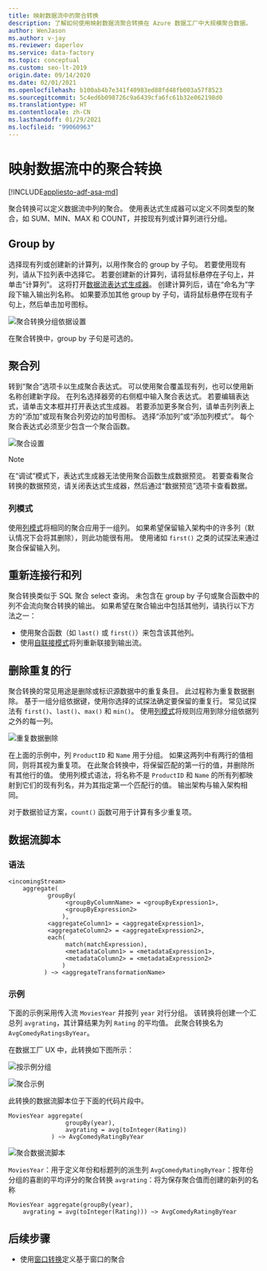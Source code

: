 ```yaml
---
title: 映射数据流中的聚合转换
description: 了解如何使用映射数据流聚合转换在 Azure 数据工厂中大规模聚合数据。
author: WenJason
ms.author: v-jay
ms.reviewer: daperlov
ms.service: data-factory
ms.topic: conceptual
ms.custom: seo-lt-2019
origin.date: 09/14/2020
ms.date: 02/01/2021
ms.openlocfilehash: b100ab4b7e341f40983ed88fd48fb003a57f8523
ms.sourcegitcommit: 5c4ed6b098726c9a6439cfa6fc61b32e062198d0
ms.translationtype: HT
ms.contentlocale: zh-CN
ms.lasthandoff: 01/29/2021
ms.locfileid: "99060963"
---
```

# <a name="aggregate-transformation-in-mapping-data-flow"></a>映射数据流中的聚合转换

[!INCLUDE[appliesto-adf-asa-md](includes/appliesto-adf-asa-md.md)]

聚合转换可以定义数据流中列的聚合。 使用表达式生成器可以定义不同类型的聚合，如 SUM、MIN、MAX 和 COUNT，并按现有列或计算列进行分组。

## <a name="group-by"></a>Group by

选择现有列或创建新的计算列，以用作聚合的 group by 子句。 若要使用现有列，请从下拉列表中选择它。 若要创建新的计算列，请将鼠标悬停在子句上，并单击“计算列”。 这将打开[数据流表达式生成器](concepts-data-flow-expression-builder.md)。 创建计算列后，请在“命名为”字段下输入输出列名称。 如果要添加其他 group by 子句，请将鼠标悬停在现有子句上，然后单击加号图标。

![聚合转换分组依据设置](media/data-flow/agg.png "聚合转换分组依据设置")

在聚合转换中，group by 子句是可选的。

## <a name="aggregate-columns"></a>聚合列

转到“聚合”选项卡以生成聚合表达式。 可以使用聚合覆盖现有列，也可以使用新名称创建新字段。 在列名选择器旁的右侧框中输入聚合表达式。 若要编辑表达式，请单击文本框并打开表达式生成器。 若要添加更多聚合列，请单击列列表上方的“添加”或现有聚合列旁边的加号图标。 选择“添加列”或“添加列模式”。 每个聚合表达式必须至少包含一个聚合函数。

![聚合设置](media/data-flow/aggregate-columns.png "聚合设置")

> [!NOTE]
> 在“调试”模式下，表达式生成器无法使用聚合函数生成数据预览。 若要查看聚合转换的数据预览，请关闭表达式生成器，然后通过“数据预览”选项卡查看数据。

### <a name="column-patterns"></a>列模式

使用[列模式](concepts-data-flow-column-pattern.md)将相同的聚合应用于一组列。 如果希望保留输入架构中的许多列（默认情况下会将其删除），则此功能很有用。 使用诸如 `first()` 之类的试探法来通过聚合保留输入列。

## <a name="reconnect-rows-and-columns"></a>重新连接行和列

聚合转换类似于 SQL 聚合 select 查询。 未包含在 group by 子句或聚合函数中的列不会流向聚合转换的输出。 如果希望在聚合输出中包括其他列，请执行以下方法之一：

* 使用聚合函数（如 `last()` 或 `first()`）来包含该其他列。
* 使用[自联接模式](https://mssqldude.wordpress.com/2018/12/20/adf-data-flows-self-join/)将列重新联接到输出流。

## <a name="removing-duplicate-rows"></a>删除重复的行

聚合转换的常见用途是删除或标识源数据中的重复条目。 此过程称为重复数据删除。 基于一组分组依据键，使用你选择的试探法确定要保留的重复行。 常见试探法有 `first()`、`last()`、`max()` 和 `min()`。 使用[列模式](concepts-data-flow-column-pattern.md)将规则应用到除分组依据列之外的每一列。

![重复数据删除](media/data-flow/agg-dedupe.png "重复数据删除")

在上面的示例中，列 `ProductID` 和 `Name` 用于分组。 如果这两列中有两行的值相同，则将其视为重复项。 在此聚合转换中，将保留匹配的第一行的值，并删除所有其他行的值。 使用列模式语法，将名称不是 `ProductID` 和 `Name` 的所有列都映射到它们的现有列名，并为其指定第一个匹配行的值。 输出架构与输入架构相同。

对于数据验证方案，`count()` 函数可用于计算有多少重复项。

## <a name="data-flow-script"></a>数据流脚本

### <a name="syntax"></a>语法

```
<incomingStream>
    aggregate(
           groupBy(
                <groupByColumnName> = <groupByExpression1>,
                <groupByExpression2>
               ),
           <aggregateColumn1> = <aggregateExpression1>,
           <aggregateColumn2> = <aggregateExpression2>,
           each(
                match(matchExpression),
                <metadataColumn1> = <metadataExpression1>,
                <metadataColumn2> = <metadataExpression2>
               )
          ) ~> <aggregateTransformationName>
```

### <a name="example"></a>示例

下面的示例采用传入流 `MoviesYear` 并按列 `year` 对行分组。 该转换将创建一个汇总列 `avgrating`，其计算结果为列 `Rating` 的平均值。 此聚合转换名为 `AvgComedyRatingsByYear`。

在数据工厂 UX 中，此转换如下图所示：

![按示例分组](media/data-flow/agg-script1.png "按示例分组")

![聚合示例](media/data-flow/agg-script2.png "聚合示例")

此转换的数据流脚本位于下面的代码片段中。

```
MoviesYear aggregate(
                groupBy(year),
                avgrating = avg(toInteger(Rating))
            ) ~> AvgComedyRatingByYear
```

![聚合数据流脚本](media/data-flow/aggdfs1.png "聚合数据流脚本")

```MoviesYear```：用于定义年份和标题列的派生列 ```AvgComedyRatingByYear```：按年份分组的喜剧的平均评分的聚合转换 ```avgrating```：将为保存聚合值而创建的新列的名称

```
MoviesYear aggregate(groupBy(year),
    avgrating = avg(toInteger(Rating))) ~> AvgComedyRatingByYear
```

## <a name="next-steps"></a>后续步骤

* 使用[窗口转换](data-flow-window.md)定义基于窗口的聚合
